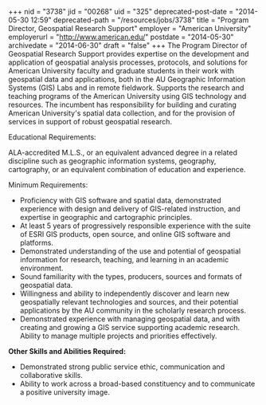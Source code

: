 +++
nid = "3738"
jid = "00268"
uid = "325"
deprecated-post-date = "2014-05-30 12:59"
deprecated-path = "/resources/jobs/3738"
title = "Program Director, Geospatial Research  Support"
employer = "American University"
employerurl = "http://www.american.edu/"
postdate = "2014-05-30"
archivedate = "2014-06-30"
draft = "false"
+++
The Program Director of Geospatial Research Support provides expertise
on the development and application of geospatial analysis processes,
protocols, and solutions for American University faculty and graduate
students in their work with geospatial data and applications, both in
the AU Geographic Information Systems (GIS) Labs and in remote
fieldwork. Supports the research and teaching programs of the American
University using GIS technology and resources. The incumbent has
responsibility for building and curating American University's spatial
data collection, and for the provision of services in support of robust
geospatial research.     
  
Educational Requirements:

ALA-accredited M.L.S., or an equivalent advanced degree in a related
discipline such as geographic information systems, geography,
cartography, or an equivalent combination of education and experience. 

Minimum Requirements:

-   Proficiency with GIS software and spatial data, demonstrated
    experience with design and delivery of GIS-related instruction, and
    expertise in geographic and cartographic principles. 
-   At least 5 years of progressively responsible experience with the
    suite of ESRI GIS products, open source, and online GIS software and
    platforms. 
-   Demonstrated understanding of the use and potential of geospatial
    information for research, teaching, and learning in an academic
    environment. 
-   Sound familiarity with the types, producers, sources and formats of
    geospatial data.
-   Willingness and ability to independently discover and learn new
    geospatially relevant technologies and sources, and their potential
    applications by the AU community in the scholarly research process.
-   Demonstrated experience with managing geospatial data, and with
    creating and growing a GIS service supporting academic research.
    Ability to manage multiple projects and priorities effectively.    


**Other Skills and Abilities Required:**  

-   Demonstrated strong public service ethic, communication and
    collaborative skills.   
-   Ability to work across a broad-based constituency and to communicate
    a positive university image.    
